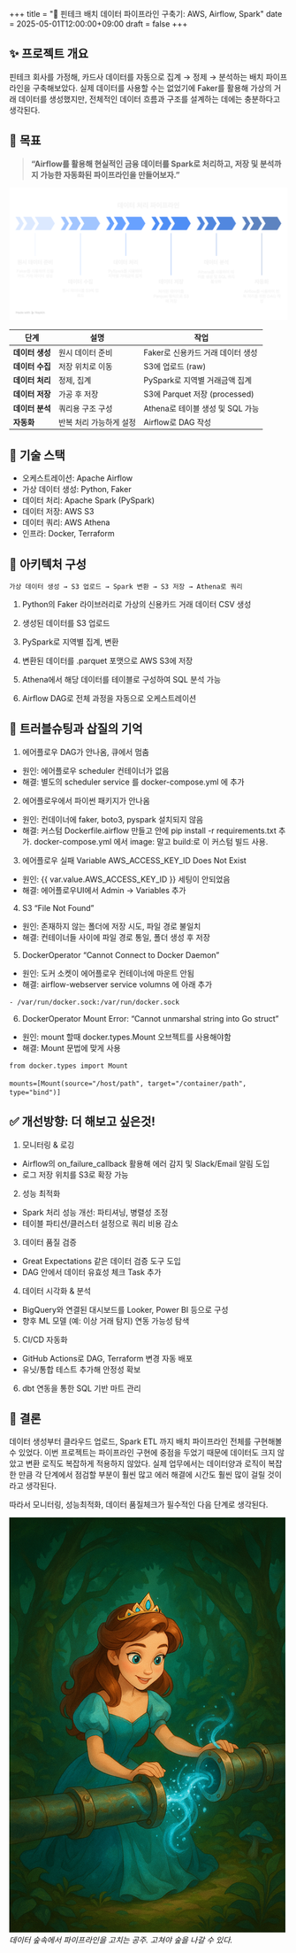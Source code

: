+++
title = "🚀 핀테크 배치 데이터 파이프라인 구축기: AWS, Airflow, Spark"
date = 2025-05-01T12:00:00+09:00
draft = false
+++

## ✨ 프로젝트 개요  

핀테크 회사를 가정해, 카드사 데이터를 자동으로 집계 → 정제 → 분석하는 배치 파이프라인을 구축해보았다.
실제 데이터를 사용할 수는 없었기에 Faker를 활용해 가상의 거래 데이터를 생성했지만,
전체적인 데이터 흐름과 구조를 설계하는 데에는 충분하다고 생각된다. 


## 🎯 목표

> **“Airflow를 활용해 현실적인 금융 데이터를 Spark로 처리하고, 저장 및 분석까지 가능한 자동화된 파이프라인을 만들어보자.”**

![데이터 처리 파이프라인](1.png)

| 단계 | 설명 | 작업 |
|------|------|----------------|
| **데이터 생성** | 원시 데이터 준비 | Faker로 신용카드 거래 데이터 생성 |
| **데이터 수집** | 저장 위치로 이동 | S3에 업로드 (raw) |
| **데이터 처리** | 정제, 집계 | PySpark로 지역별 거래금액 집계 |
| **데이터 저장** | 가공 후 저장 | S3에 Parquet 저장 (processed) |
| **데이터 분석** | 쿼리용 구조 구성 | Athena로 테이블 생성 및 SQL 가능 |
| **자동화** | 반복 처리 가능하게 설정 | Airflow로 DAG 작성 |


## 🔧 기술 스택  

- 오케스트레이션: Apache Airflow
- 가상 데이터 생성: Python, Faker
- 데이터 처리: Apache Spark (PySpark)
- 데이터 저장: AWS S3
- 데이터 쿼리: AWS Athena
- 인프라: Docker, Terraform


## 🧩 아키텍처 구성
```
가상 데이터 생성 → S3 업로드 → Spark 변환 → S3 저장 → Athena로 쿼리
```
1. Python의 Faker 라이브러리로 가상의 신용카드 거래 데이터 CSV 생성 

2. 생성된 데이터를 S3 업로드

3. PySpark로 지역별 집계, 변환 

3. 변환된 데이터를 .parquet 포맷으로 AWS S3에 저장

4. Athena에서 해당 데이터를 테이블로 구성하여 SQL 분석 가능

5. Airflow DAG로 전체 과정을 자동으로 오케스트레이션



##  💢 트러블슈팅과 삽질의 기억
1. 에어플로우 DAG가 안나옴, 큐에서 멈춤
- 원인: 에어플로우 scheduler 컨테이너가 없음
- 해결: 별도의 scheduler service 를 docker-compose.yml 에 추가 

2. 에어플로우에서 파이썬 패키지가 안나옴 
- 원인: 컨데이너에 faker, boto3, pyspark 설치되지 않음 
- 해결: 커스텀 Dockerfile.airflow 만들고 안에 pip install -r requirements.txt 추가. docker-compose.yml 에서 image: 말고 build:로 이 커스텀 빌드 사용.

3. 에어플로우 실패 Variable AWS_ACCESS_KEY_ID Does Not Exist 
- 원인: {{ var.value.AWS_ACCESS_KEY_ID }} 세팅이 안되었음
- 해결: 에어플로우UI에서 Admin -> Variables 추가 

4. S3 “File Not Found” 
- 원인: 존재하지 않는 폴더에 저장 시도, 파일 경로 불일치 
- 해결: 컨테이너들 사이에 파일 경로 통일, 폴더 생성 후 저장 

5. DockerOperator “Cannot Connect to Docker Daemon”
- 원인: 도커 소켓이 에어플로우 컨테이너에 마운트 안됨
- 해결: airflow-webserver service volumns 에 아래 추가
```
- /var/run/docker.sock:/var/run/docker.sock
```
6. DockerOperator Mount Error: “Cannot unmarshal string into Go struct”
- 원인: mount 할때 docker.types.Mount 오브젝트를 사용해야함
- 해결: Mount 문법에 맞게 사용
```
from docker.types import Mount

mounts=[Mount(source="/host/path", target="/container/path", type="bind")]
```

## ✅ 개선방향: 더 해보고 싶은것! 

1. 모니터링 & 로깅
- Airflow의 on_failure_callback 활용해 에러 감지 및 Slack/Email 알림 도입
- 로그 저장 위치를 S3로 확장 가능

2. 성능 최적화
- Spark 처리 성능 개선: 파티셔닝, 병렬성 조정
- 테이블 파티션/클러스터 설정으로 쿼리 비용 감소

3. 데이터 품질 검증
- Great Expectations 같은 데이터 검증 도구 도입
- DAG 안에서 데이터 유효성 체크 Task 추가

4. 데이터 시각화 & 분석
- BigQuery와 연결된 대시보드를 Looker, Power BI 등으로 구성
- 향후 ML 모델 (예: 이상 거래 탐지) 연동 가능성 탐색

5. CI/CD 자동화
- GitHub Actions로 DAG, Terraform 변경 자동 배포
- 유닛/통합 테스트 추가해 안정성 확보

6. dbt 연동을 통한 SQL 기반 마트 관리

## 📘 결론
데이터 생성부터 클라우드 업로드, Spark ETL 까지 배치 파이프라인 전체를 구현해볼 수 있었다. 이번 프로젝트는 파이프라인 구현에 중점을 두었기 때문에 데이터도 크지 않았고 변환 로직도 복잡하게 적용하지 않았다. 실제 업무에서는 데이터양과 로직이 복잡한 만큼 각 단계에서 점검할 부분이 훨씬 많고 에러 해결에 시간도 훨씬 많이 걸릴 것이라고 생각된다. 

따라서 모니터링, 성능최적화, 데이터 품질체크가 필수적인 다음 단계로 생각된다. 


![파이프를 공치는 공주](2.png)
*데이터 숲속에서 파이프라인을 고치는 공주. 고쳐야 숲을 나갈 수 있다.* 